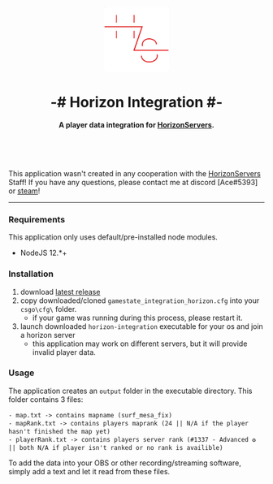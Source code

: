 <p align="center">
    <img src=".images/logo-transparent.png" height="128" />
    <h1 align="center">-# Horizon Integration #-</h1>
    <strong>
         <p align="center">
              A player data integration for <a href="https://www.horizonservers.net/">HorizonServers</a>.
         </p>
    </strong><br><br>
<br>
</p>

 
This application wasn't created in any cooperation with the [HorizonServers](https://www.horizonservers.net/) Staff! 
If you have any questions, please contact me at discord [Ace#5393] or [steam](https://www.steamcommunity.com/id/main_tryhard)!

---

### Requirements

This application only uses default/pre-installed node modules.

- NodeJS 12.*+

### Installation

1. download [latest release](https://github.com/13ace37/horizon-integration/releases)
2. copy downloaded/cloned `gamestate_integration_horizon.cfg` into your `csgo\cfg\` folder.
    - if your game was running during this process, please restart it.
3. launch downloaded `horizon-integration` executable for your os and join a horizon server
    - this application may work on different servers, but it will provide invalid player data.

### Usage

The application creates an `output` folder in the executable directory. This folder contains 3 files:
    
    - map.txt -> contains mapname (surf_mesa_fix)
    - mapRank.txt -> contains players maprank (24 || N/A if the player hasn't finished the map yet)
    - playerRank.txt -> contains players server rank (#1337 - Advanced ✪ || both N/A if player isn't ranked or no rank is availible)
    
To add the data into your OBS or other recording/streaming software, simply add a text and let it read from these files. 
